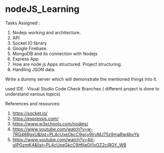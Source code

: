 # nodeJS_Learning

Tasks Assigned :

1. Nodejs working and architecture.
2. API
3. Socket.IO library 
4. Google Firebase.
5. MongoDB and its connection with Nodejs
6. Express App
7. How are node js Apps structured. Project structuring. 
8. Handling JSON data. 

Write a dummy server which will demonstrate the mentioned things into it. 



used IDE : Visual Studio Code
Check Branches ( different project is done to understand various topics)

References and resources:
1. https://socket.io/
2. https://expressjs.com/
3. https://www.w3schools.com/nodejs/
4. https://www.youtube.com/watch?v=w-7RQ46RgxU&list=PL4cUxeGkcC9gcy9lrvMJ75z9maRw4byYp
5. https://www.youtube.com/watch?v=4d-gIPGzmK4&list=PL4cUxeGkcC9itfjle0ji1xOZ2cjRGY_WB
